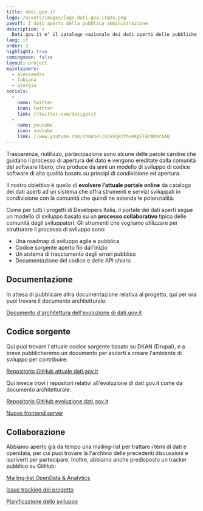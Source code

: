 ```yaml
---
title: dati.gov.it
logo: /assets/images/logo-dati.gov.it@2x.png
payoff: I dati aperti della pubblica amministrazione
description: >
  Dati.gov.it e’ il catalogo nazionale dei dati aperti delle pubbliche amministrazioni italiane. Nasce con l’obiettivo di aggregare in un unico portale la maggior parte dei dati aperti esposti dalle varie amministrazioni sia locali che nazionali.
lang: it
order: 2
highlight: true
comingsoon: false
layout: project
maintainers:
  - alessandro
  - fabiana
  - giorgia
socials:
  -
    name: twitter
    icon: twitter
    link: //twitter.com/datigovit
  -
    name: youtube
    icon: youtube
    link: //www.youtube.com/channel/UCHsqR2YhxeKgFT4rAKVcAAQ
---
```


Trasparenza, riutilizzo, partecipazione sono alcune delle parole cardine che guidano il processo di apertura del dato e vengono ereditate dalla  comunità del software libero, che produce da anni un modello di sviluppo di codice software di alta qualità basato su principi di condivisione ed apertura.

Il nostro obiettivo è quello di **evolvere l’attuale portale online** da catalogo dei dati aperti ad un sistema che offra strumenti e servizi sviluppati in condivisione con la comunità che quindi ne estenda le potenzialità.

Come per tutti i progetti di Developers Italia, il portale dei dati aperti segue un modello di sviluppo basato su un **processo collaborativo** tipico delle comunità degli sviluppatori. Gli strumenti che vogliamo utilizzare per strutturare il processo di sviluppo sono:

 * Una roadmap di sviluppo agile e pubblica
 * Codice sorgente aperto fin dall’inizio
 * Un sistema di tracciamento degli errori pubblico
 * Documentazione del codice e delle API chiaro

## Documentazione

In attesa di pubblicare altra documentazione relativa al progetto, qui per ora puoi trovare il documento architetturale:

[Documento d'architettura dell'evoluzione di dati.gov.it](https://docs.google.com/document/d/1dCfbpwmkl-U2kreykRY8YXJct6GOe-r_3qjism5wI2Y/edit)


## Codice sorgente

Qui puoi trovare l'attuale codice sorgente basato su DKAN (Drupal), e a breve pubblicheremo un documento per aiutarti a
creare l'ambiente di sviluppo per contribuire:

[Repositorio GitHub attuale dati.gov.it](https://github.com/FormezPA/dkan)

Qui invece trovi i repositori relativi all'evoluzione di dati.gov.it come da documento architetturale:

[Repositorio GitHub evoluzione dati.gov.it](https://github.com/italia/dati.gov.it)

[Nuovo frontend server](https://github.com/italia/dati-frontend)


## Collaborazione

Abbiamo aperto già da tempo una mailing-list per trattare i temi di dati e opendata, per cui puoi trovare là
l'archivio delle precedenti discussioni e iscriverti per partecipare. Inoltre, abbiamo anche predisposto
un tracker pubblico su GitHub:

[Mailing-list OpenData & Analytics](https://groups.google.com/a/teamdigitale.governo.it/forum/#!forum/data)

[Issue tracking del progetto](https://github.com/italia/dati.gov.it/issues)

[Pianificazione dello sviluppo](https://github.com/italia/dati.gov.it/projects)
